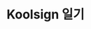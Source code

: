---
title: Koolsign 일기
description: 쿨사인
image: KOOLSIGN_LOGO.png

# Badge style
style:
    background: "#41B883"
    color: "#fff"
---